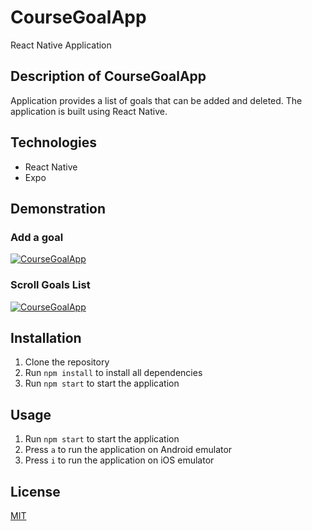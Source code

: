 # CourseGoalApp

React Native Application

## Description of CourseGoalApp

Application provides a list of goals that can be added and deleted. The application is built using React Native.

## Technologies

- React Native
- Expo

## Demonstration

### Add a goal

[![CourseGoalApp](https://videoapi-muybridge.vimeocdn.com/animated-thumbnails/image/72564305-0f31-4244-bec6-1e60d7e8ca8d.gif?ClientID=vimeo-core-prod&Date=1674679463&Signature=bc071194a269b9fae44c794257b1264c9aba8d12)](https://player.vimeo.com/video/792748880 'Add Goal')

### Scroll Goals List

[![CourseGoalApp](https://videoapi-muybridge.vimeocdn.com/animated-thumbnails/image/c88f2171-ed9a-4483-8c0d-ec89f7bf6ebf.gif?ClientID=vimeo-core-prod&Date=1674679599&Signature=2412ad24148776abe3114da31d87a41a5b17c0ac)](https://player.vimeo.com/video/792748912 'Scroll Goals List')

## Installation

1. Clone the repository
2. Run `npm install` to install all dependencies
3. Run `npm start` to start the application

## Usage

1. Run `npm start` to start the application
2. Press `a` to run the application on Android emulator
3. Press `i` to run the application on iOS emulator

## License

[MIT](https://github.com/josue-lubaki/CourseGoalApp/blob/main/licence)
